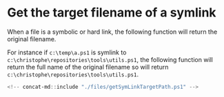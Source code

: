 # Get the target filename of a symlink

When a file is a symbolic or hard link, the following function will return the original filename.

For instance if `c:\temp\a.ps1` is symlink to `c:\christophe\repositories\tools\utils.ps1`, the following function will return the full name of the original filename so will return `c:\christophe\repositories\tools\utils.ps1`.

```powershell
<!-- concat-md::include "./files/getSymLinkTargetPath.ps1" -->
```
